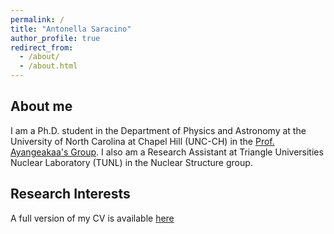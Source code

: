```yaml
---
permalink: /
title: "Antonella Saracino"
author_profile: true
redirect_from: 
  - /about/
  - /about.html
---
```


About me
-

I am a Ph.D. student in the Department of Physics and Astronomy at the University of North Carolina at Chapel Hill (UNC-CH) in the [Prof. Ayangeakaa's Group](https://tarheels.live/ayangeakaa/). I also am a Research Assistant at Triangle Universities Nuclear Laboratory (TUNL) in the Nuclear Structure group.

Research Interests 
-


A full version of my CV is available [here](/files/Curriculum_Vitae.pdf)
